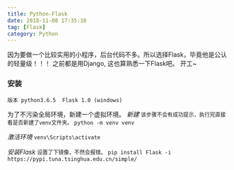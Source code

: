 ```yaml
---
title: Python-Flask
date: 2018-11-08 17:35:10
tag: [Flask]
category: Python
---
```

因为要做一个比较实用的小程序，后台代码不多。所以选择Flask，毕竟他是公认的轻量级！！！
之前都是用Django, 这也算熟悉一下Flask吧。 开工~
<!-- more -->
### 安装

`版本 python3.6.5  Flask 1.0 (windows)`

为了不污染全局环境，新建一个虚拟环境。
*新建*
<span style='font-size: 12px'>该步骤不会有成功提示，执行完直接看是否新建了venv文件夹。</span>
`python -m venv venv`

*激活环境*
`venv\Scripts\activate`

*安装Flask*
<span style='font-size: 12px'>设置了下镜像，不然会报错。</span>
`pip install Flask -i https://pypi.tuna.tsinghua.edu.cn/simple/`